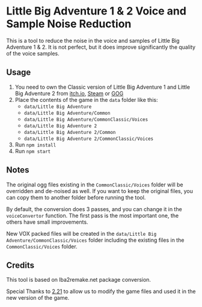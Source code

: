 # Little Big Adventure 1 & 2 Voice and Sample Noise Reduction

This is a tool to reduce the noise in the voice and samples of Little Big Adventure 1 & 2. It is not perfect, but it does improve significantly the quality of the voice samples.

## Usage

1. You need to own the Classic version of Little Big Adventure 1 and Little Big Adventure 2 from [itch.io](https://itch.io/s/61876/adeline-software-collection), [Steam](https://store.steampowered.com/developer/2_21) or [GOG](https://www.gog.com/en/games?developers=2-21)
2. Place the contents of the game in the `data` folder like this:
    - `data/Little Big Adventure`
    - `data/Little Big Adventure/Common`
    - `data/Little Big Adventure/CommonClassic/Voices`
    - `data/Little Big Adventure 2`
    - `data/Little Big Adventure 2/Common`
    - `data/Little Big Adventure 2/CommonClassic/Voices`
3. Run `npm install`
4. Run `npm start`

## Notes

The original ogg files existing in the `CommonClassic/Voices` folder will be overridden and de-noised as well. If you want to keep the original files, you can copy them to another folder before running the tool.

By default, the conversion does 3 passes, and you can change it in the `voiceConvertor` function. The first pass is the most important one, the others have small improvements.

New VOX packed files will be created in the `data/Little Big Adventure/CommonClassic/Voices` folder including the existing files in the `CommonClassic/Voices` folder.


## Credits

This tool is based on lba2remake.net package conversion.

Special Thanks to [2.21](https://www.2point21.com/) to allow us to modify the game files and used it in the new version of the game.

